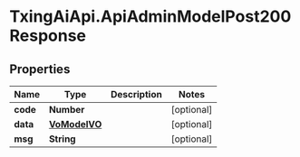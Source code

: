 # TxingAiApi.ApiAdminModelPost200Response

## Properties

Name | Type | Description | Notes
------------ | ------------- | ------------- | -------------
**code** | **Number** |  | [optional] 
**data** | [**VoModelVO**](VoModelVO.md) |  | [optional] 
**msg** | **String** |  | [optional] 


